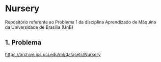 # Nursery

Repositório referente ao Problema 1 da disciplina Aprendizado de Máquina da Universidade de Brasília (UnB)

## 1. Problema

https://archive.ics.uci.edu/ml/datasets/Nursery